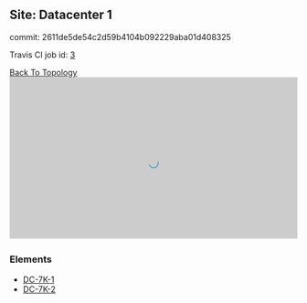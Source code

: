## Site: Datacenter 1

commit: 2611de5de54c2d59b4104b092229aba01d408325

Travis CI job id: [3](https://travis-ci.com/CloudGenix/network-as-code/builds/148075138)

[Back To Topology](../README.md)
<img alt="Site Card" src="site-info.png?raw=1" width="1110">

### Elements
<ul>
<li>
<A href="DC-7K-1/README.md">DC-7K-1</A>
</li>
<li>
<A href="DC-7K-2/README.md">DC-7K-2</A>
</li>
</ul>

